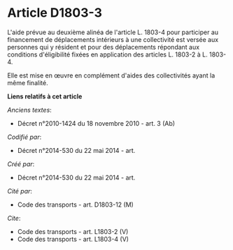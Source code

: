 # Article D1803-3

L'aide prévue au deuxième alinéa de l'article L. 1803-4 pour participer au financement de déplacements intérieurs à une
collectivité est versée aux personnes qui y résident et pour des déplacements répondant aux conditions d'éligibilité fixées
en application des articles L. 1803-2 à L. 1803-4.

Elle est mise en œuvre en complément d'aides des collectivités ayant la même finalité.

**Liens relatifs à cet article**

_Anciens textes_:

  - Décret n°2010-1424 du 18 novembre 2010 - art. 3 (Ab)

_Codifié par_:

  - Décret n°2014-530 du 22 mai 2014 - art.

_Créé par_:

  - Décret n°2014-530 du 22 mai 2014 - art.

_Cité par_:

  - Code des transports - art. D1803-12 (M)

_Cite_:

  - Code des transports - art. L1803-2 (V)
  - Code des transports - art. L1803-4 (V)
